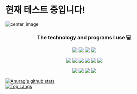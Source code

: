 # 현재 테스트 중입니다!
![center_image](https://user-images.githubusercontent.com/62188180/105588933-ff250c00-5dd4-11eb-8ed4-ccf7e424b1ed.png)   

### <p align="center">The technology and programs I use 💻</p>
<p align="center">
  <a href="https://aws.amazon.com"><img src="https://img.shields.io/badge/Amazon_AWS-232F3E?style=flat-square&logo=Amazon AWS&logoColor=white"/></a>
  <a href="https://www.vmware.com"><img src="https://img.shields.io/badge/VMware-607078?style=flat-square&logo=VMware&logoColor=white"/></a>
  <a href="https://visualstudio.microsoft.com"><img src="https://img.shields.io/badge/Visual Studio Code-007ACC?style=flat-square&logo=Visual Studio Code&logoColor=white"/></a>
  <a href="https://www.cisco.com"><img src="https://img.shields.io/badge/Cisco-1BA0D7?style=flat-square&logo=Cisco&logoColor=white"/></a>
</p>
<p align="center">
  <a href="https://www.debian.org"><img src="https://img.shields.io/badge/Debian-A81D33?style=flat-square&logo=Debian&logoColor=white"/></a>
  <a href="https://www.centos.org"><img src="https://img.shields.io/badge/CentOS-262577?style=flat-square&logo=CentOS&logoColor=white"/></a>
  <a href="https://ubuntu.com"><img src="https://img.shields.io/badge/Ubuntu-E95420?style=flat-square&logo=Ubuntu&logoColor=white"/></a>
  <a href="https://www.kali.org"><img src="https://img.shields.io/badge/Kali Linux-557C94?style=flat-square&logo=Kali Linux&logoColor=white"/></a>
  <a href="https://archlinux.org"><img src="https://img.shields.io/badge/Arch Linux-1793D1?style=flat-square&logo=Arch Linux&logoColor=white"/></a>
  <a href="https://mxlinux.org"><img src="https://img.shields.io/badge/MX Linux-000000?style=flat-square&logo=MX Linux&logoColor=white"/></a>
</p>
<p align="center">
  <img src="https://img.shields.io/badge/Python-3766AB?style=flat-square&logo=Python&logoColor=white"/>
  <img src="https://img.shields.io/badge/C-A8B9CC?style=flat-square&logo=C&logoColor=white"/>
  <img src="https://img.shields.io/badge/C++-00599C?style=flat-square&logo=C++&logoColor=white"/>
  <img src="https://img.shields.io/badge/HTML5-E34F26?style=flat-square&logo=HTML5&logoColor=white"/>
</p>

[![Anurag's github stats](https://github-readme-stats.vercel.app/api?username=Ani-Gil)](https://github.com/anuraghazra/github-readme-stats)   
[![Top Langs](https://github-readme-stats.vercel.app/api/top-langs/?username=Ani-Gil&layout=compact)](https://github.com/anuraghazra/github-readme-stats)   
